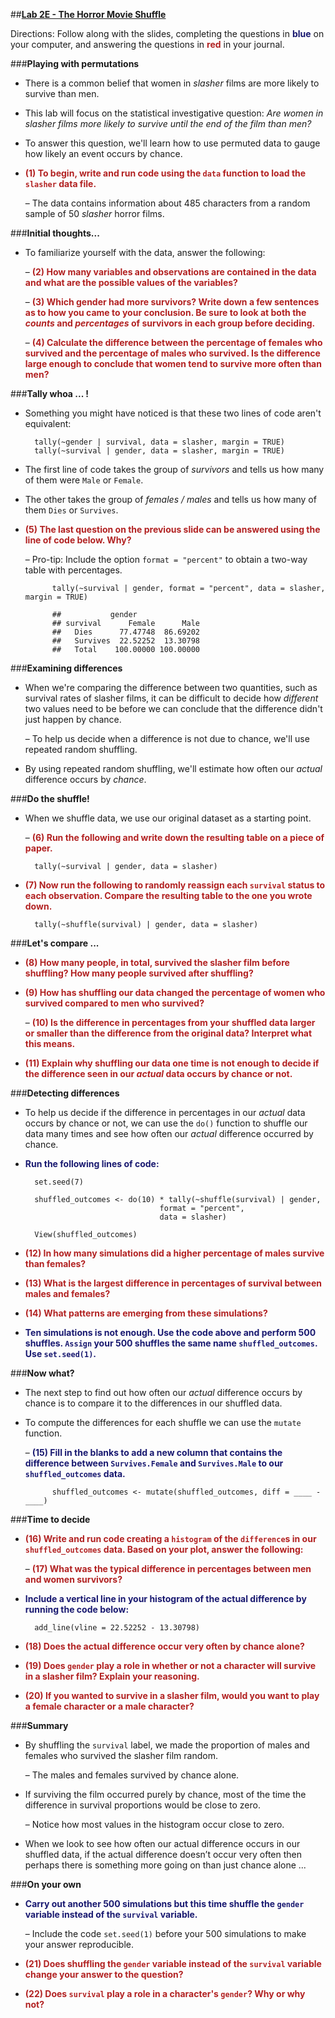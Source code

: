 ##**<u>Lab 2E - The Horror Movie Shuffle</u>**

Directions: Follow along with the slides, completing the questions in <span style="color:midnightblue;">**blue**</span> on your computer, and answering the questions in <span style="color:firebrick;">**red**</span> in your journal.

###**Playing with permutations**
* There is a common belief that women in *slasher* films are more likely to survive than men.

* This lab will focus on the statistical investigative question: *Are women in slasher films more likely to
survive until the end of the film than men?*

* To answer this question, we'll learn how to use permuted data to gauge how likely an event
occurs by chance.

* <span style="color:firebrick;">**(1) To begin, write and run code using the ```data``` function to load the ```slasher``` data file.**</span>

    – The data contains information about 485 characters from a random sample of 50
    *slasher* horror films.

###**Initial thoughts...**
* To familiarize yourself with the data, answer the following:

    – <span style="color:firebrick;">**(2) How many variables and observations are contained in the data and what are
    the possible values of the variables?**</span>

    – <span style="color:firebrick;">**(3) Which gender had more survivors? Write down a few sentences as to how
    you came to your conclusion. Be sure to look at both the *counts* and
    *percentages* of survivors in each group before deciding.**</span>

    – <span style="color:firebrick;">**(4) Calculate the difference between the percentage of females who survived and
    the percentage of males who survived. Is the difference large enough to
    conclude that women tend to survive more often than men?**</span>

###**Tally whoa ... !**

* Something you might have noticed is that these two lines of code aren't equivalent:

        tally(~gender | survival, data = slasher, margin = TRUE)
        tally(~survival | gender, data = slasher, margin = TRUE)

* The first line of code takes the group of *survivors* and tells us how many of them were ```Male``` or ```Female```.

* The other takes the group of *females / males* and tells us how many of them ```Dies``` or ```Survives```.

* <span style="color:firebrick;">**(5) The last question on the previous slide can be answered using the line of code below. Why?**</span>

    – Pro-tip: Include the option ```format = "percent"``` to obtain a two-way table with percentages.
    
     
            tally(~survival | gender, format = "percent", data = slasher, margin = TRUE)

            ##           gender
            ## survival      Female      Male
            ##   Dies      77.47748  86.69202
            ##   Survives  22.52252  13.30798
            ##   Total    100.00000 100.00000

###**Examining differences**
* When we're comparing the difference between two quantities, such as survival rates of
slasher films, it can be difficult to decide how *different* two values need to be before we can
conclude that the difference didn't just happen by chance.

    – To help us decide when a difference is not due to chance, we'll use repeated
    random shuffling.

* By using repeated random shuffling, we'll estimate how often our *actual* difference occurs by
*chance*.

###**Do the shuffle!**
* When we shuffle data, we use our original dataset as a starting point.

    – <span style="color:firebrick;">**(6) Run the following and write down the resulting table on a piece of paper.**</span>

        tally(~survival | gender, data = slasher)

* <span style="color:firebrick;">**(7) Now run the following to randomly reassign each ```survival``` status to each observation.
Compare the resulting table to the one you wrote down.**</span>

        tally(~shuffle(survival) | gender, data = slasher)

###**Let's compare ...**
* <span style="color:firebrick;">**(8) How many people, in total, survived the slasher film before shuffling? How many
people survived after shuffling?**</span>

* <span style="color:firebrick;">**(9) How has shuffling our data changed the percentage of women who survived
compared to men who survived?**</span>

    – <span style="color:firebrick;">**(10) Is the difference in percentages from your shuffled data larger or smaller than
    the difference from the original data? Interpret what this means.**</span>

* <span style="color:firebrick;">**(11) Explain why shuffling our data one time is not enough to decide if the difference seen
in our *actual* data occurs by chance or not.**</span>

###**Detecting differences**
* To help us decide if the difference in percentages in our *actual* data occurs by chance or not,
we can use the ```do()``` function to shuffle our data many times and see how often our *actual*
difference occurred by chance.

* <span style="color:midnightblue;">**Run the following lines of code:**</span>

        set.seed(7)

        shuffled_outcomes <- do(10) * tally(~shuffle(survival) | gender, 
                                    format = "percent", 
                                    data = slasher)

        View(shuffled_outcomes)

* <span style="color:firebrick;">**(12) In how many simulations did a higher percentage of males survive than females?**</span>

* <span style="color:firebrick;">**(13) What is the largest difference in percentages of survival between males and females?**</span>

* <span style="color:firebrick;">**(14) What patterns are emerging from these simulations?**</span>

* <span style="color:midnightblue;">**Ten simulations is not enough. Use the code above and perform 500 shuffles. ```Assign``` your 500 shuffles the same name ```shuffled_outcomes```. Use ```set.seed(1)```.**</span>

###**Now what?**

* The next step to find out how often our *actual* difference occurs by chance is to compare it
to the differences in our shuffled data.

* To compute the differences for each shuffle we can use the ```mutate``` function.

    – <span style="color:midnightblue;">**(15) Fill in the blanks to add a new column that contains the difference between ```Survives.Female``` and
    ```Survives.Male``` to our ```shuffled_outcomes``` data.**</span>

            shuffled_outcomes <- mutate(shuffled_outcomes, diff = ____ - ____)

###**Time to decide**
* <span style="color:firebrick;">**(16) Write and run code creating a ```histogram``` of the ```difference```s in our ```shuffled_outcomes``` data. Based on your plot, answer the following:**</span>

    – <span style="color:firebrick;">**(17) What was the typical difference in percentages between men and women survivors?**</span>

* <span style="color:midnightblue;">**Include a vertical line in your histogram of the actual difference by running the code below:**</span>    

        add_line(vline = 22.52252 - 13.30798)

* <span style="color:firebrick;">**(18) Does the actual difference occur very often by chance alone?**</span>        

* <span style="color:firebrick;">**(19) Does ```gender``` play a role in whether or not a character will survive in a slasher film?
Explain your reasoning.**</span>

* <span style="color:firebrick;">**(20) If you wanted to survive in a slasher film, would you want to play a female character or
a male character?**</span>

###**Summary**
* By shuffling the ```survival``` label, we made the proportion of males and females
who survived the slasher film random.

    – The males and females survived by chance alone.

* If surviving the film occurred purely by chance, most of the time the difference in
survival proportions would be close to zero.

    – Notice how most values in the histogram occur close to zero.

* When we look to see how often our actual difference occurs in our shuffled data, if the actual difference doesn’t occur very often then perhaps there is something more going on than just chance alone ...

###**On your own**
* <span style="color:midnightblue;">**Carry out another 500 simulations but this time shuffle the ```gender``` variable instead of the
```survival``` variable.**</span>

    – Include the code ```set.seed(1)``` before your 500 simulations to make your answer
    reproducible.

* <span style="color:firebrick;">**(21) Does shuffling the ```gender``` variable instead of the ```survival``` variable change your
answer to the question?**</span>

* <span style="color:firebrick;">**(22) Does ```survival``` play a role in a character's ```gender```? Why or why not?**</span>
